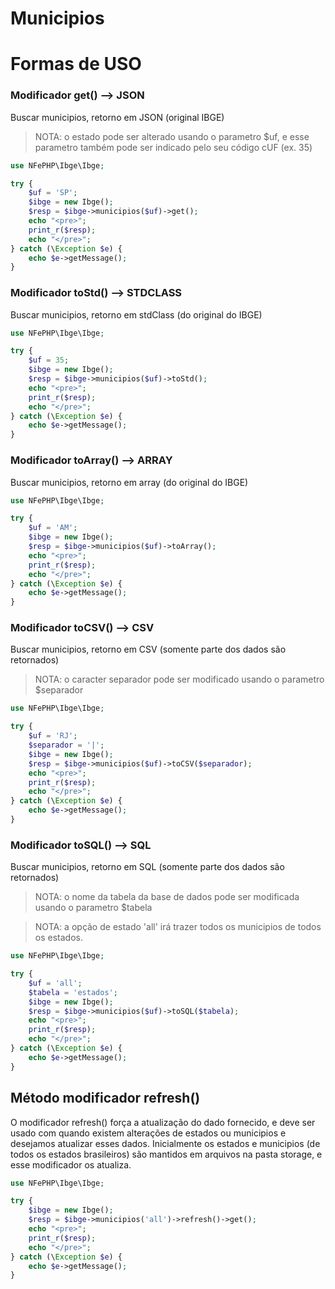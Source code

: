 # Municipios

# Formas de USO

### Modificador get() --> JSON

Buscar municipios, retorno em JSON (original IBGE)

> NOTA: o estado pode ser alterado usando o parametro $uf, e esse parametro também pode ser indicado pelo seu código cUF (ex. 35)

```php
use NFePHP\Ibge\Ibge;

try {
    $uf = 'SP';
    $ibge = new Ibge();
    $resp = $ibge->municipios($uf)->get();
    echo "<pre>";
    print_r($resp);
    echo "</pre>";
} catch (\Exception $e) {
    echo $e->getMessage();
}
```

### Modificador toStd() --> STDCLASS

Buscar municipios, retorno em stdClass (do original do IBGE)

```php
use NFePHP\Ibge\Ibge;

try {
    $uf = 35;
    $ibge = new Ibge();
    $resp = $ibge->municipios($uf)->toStd();
    echo "<pre>";
    print_r($resp);
    echo "</pre>";
} catch (\Exception $e) {
    echo $e->getMessage();
}
```

### Modificador toArray() --> ARRAY

Buscar municipios, retorno em array (do original do IBGE)

```php
use NFePHP\Ibge\Ibge;

try {
    $uf = 'AM';
    $ibge = new Ibge();
    $resp = $ibge->municipios($uf)->toArray();
    echo "<pre>";
    print_r($resp);
    echo "</pre>";
} catch (\Exception $e) {
    echo $e->getMessage();
}
```

### Modificador toCSV() --> CSV

Buscar municipios, retorno em CSV (somente parte dos dados são retornados)

> NOTA: o caracter separador pode ser modificado usando o parametro $separador

```php
use NFePHP\Ibge\Ibge;

try {
    $uf = 'RJ';
    $separador = '|';
    $ibge = new Ibge();
    $resp = $ibge->municipios($uf)->toCSV($separador);
    echo "<pre>";
    print_r($resp);
    echo "</pre>";
} catch (\Exception $e) {
    echo $e->getMessage();
}
```

### Modificador toSQL() --> SQL

Buscar municipios, retorno em SQL (somente parte dos dados são retornados)

> NOTA: o nome da tabela da base de dados pode ser modificada usando o parametro $tabela

> NOTA: a opção de estado 'all' irá trazer todos os municipios de todos os estados.

```php
use NFePHP\Ibge\Ibge;

try {
    $uf = 'all';
    $tabela = 'estados';
    $ibge = new Ibge();
    $resp = $ibge->municipios($uf)->toSQL($tabela);
    echo "<pre>";
    print_r($resp);
    echo "</pre>";
} catch (\Exception $e) {
    echo $e->getMessage();
}
```


## Método modificador refresh()

O modificador refresh() força a atualização do dado fornecido, e deve ser usado com quando existem alterações de estados ou municipios e desejamos atualizar esses dados.
Inicialmente os estados e municipios (de todos os estados brasileiros) são mantidos em arquivos na pasta storage, e esse modificador os atualiza.

```php
use NFePHP\Ibge\Ibge;

try {
    $ibge = new Ibge();
    $resp = $ibge->municipios('all')->refresh()->get();
    echo "<pre>";
    print_r($resp);
    echo "</pre>";
} catch (\Exception $e) {
    echo $e->getMessage();
}
```
